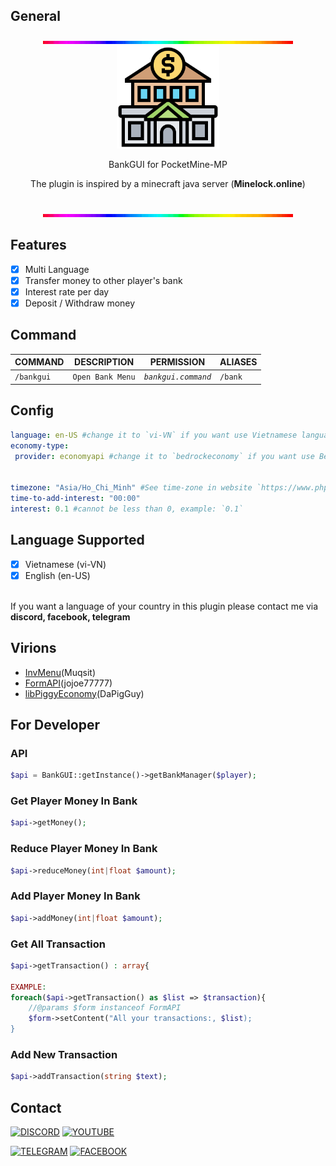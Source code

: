 ## General
<div align="center">
<img src="https://github.com/ClickedTran/BankGUI/blob/Master/line.gif"><br>
<img src="https://github.com/ClickedTran/BankGUI/blob/Master/bank_icon.png" width="164px" height="auto"><br>
<p>BankGUI for PocketMine-MP</p>
<p>The plugin is inspired by a minecraft java server (<b>Minelock.online</b>)</p><br>
<img src="https://github.com/ClickedTran/BankGUI/blob/Master/line.gif">
</div>

## Features
- [x] Multi Language
- [x] Transfer money to other player's bank
- [x] Interest rate per day
- [x] Deposit / Withdraw money

## Command
| **COMMAND** | **DESCRIPTION** | **PERMISSION** | **ALIASES** |
| --- | --- | --- | --- |
| `/bankgui` | `Open Bank Menu` | *`bankgui.command`* | `/bank` |

## Config
```yaml
language: en-US #change it to `vi-VN` if you want use Vietnamese language!
economy-type:
 provider: economyapi #change it to `bedrockeconomy` if you want use BedrockEconomy!


timezone: "Asia/Ho_Chi_Minh" #See time-zone in website `https://www.php.net/manual/en/timezones.php`
time-to-add-interest: "00:00"
interest: 0.1 #cannot be less than 0, example: `0.1`
```

## Language Supported
- [x] Vietnamese (vi-VN)
- [x] English (en-US)
<br>
If you want a language of your country in this plugin please contact me via <b>discord, facebook, telegram</b>

## Virions
- [InvMenu](https://github.com/muqsit/InvMenu)(Muqsit)
- [FormAPI](https://github.com/jojoe77777/FormAPI)(jojoe77777)
- [libPiggyEconomy](https://github.com/DaPigGuy/libPiggyEconomy)(DaPigGuy)

## For Developer
### API
```php
$api = BankGUI::getInstance()->getBankManager($player);
```
### Get Player Money In Bank
```php
$api->getMoney();
```
### Reduce Player Money In Bank
```php
$api->reduceMoney(int|float $amount);
```
### Add Player Money In Bank
```php
$api->addMoney(int|float $amount);
```
### Get All Transaction
```php
$api->getTransaction() : array{

EXAMPLE:
foreach($api->getTransaction() as $list => $transaction){
    //@params $form instanceof FormAPI
    $form->setContent("All your transactions:, $list);
}
```
### Add New Transaction
```php
$api->addTransaction(string $text);
```

## Contact
[![DISCORD](https://img.shields.io/badge/ClickedTran_VN-white?logo=discord&logoColor=white&label=Discord&labelColor=blue&color=yellow)](https://discord.com/invite/ZgWveaFH)
[![YOUTUBE](https://img.shields.io/badge/ClickedTran_VN-white?logo=youtube&logoColor=red&label=Youtube&labelColor=white&color=blue)](https://youtube.com/@clickedtran_vn)

[![TELEGRAM](https://img.shields.io/badge/ClickedTran-white?logo=telegram&logoColor=blue&label=Telegram&labelColor=white&color=0000FF&link)](https://t.me/clickedtran1)
[![FACEBOOK](https://img.shields.io/badge/Ph%C3%A1t_Tr%E1%BA%A7n-blue?logo=facebook&logoColor=white&label=Facebook&labelColor=blue&color=g)](https://facebook.com/clicked.tran.01)
